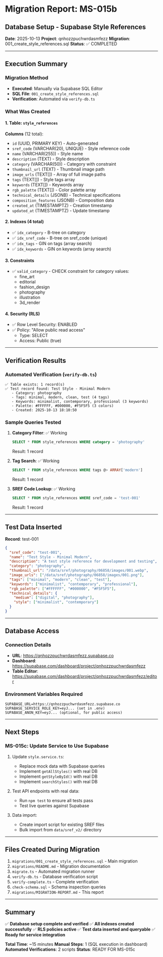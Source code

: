 # Migration Report: MS-015b

## Database Setup - Supabase Style References

**Date**: 2025-10-13
**Project**: qnhozzpuchwrdasmfezz
**Migration**: 001_create_style_references.sql
**Status**: ✅ COMPLETED

---

## Execution Summary

### Migration Method
- **Executed**: Manually via Supabase SQL Editor
- **SQL File**: `001_create_style_references.sql`
- **Verification**: Automated via `verify-db.ts`

### What Was Created

#### 1. Table: `style_references`

**Columns** (12 total):
- `id` (UUID, PRIMARY KEY) - Auto-generated
- `sref_code` (VARCHAR(20), UNIQUE) - Style reference code
- `name` (VARCHAR(255)) - Style name
- `description` (TEXT) - Style description
- `category` (VARCHAR(50)) - Category with constraint
- `thumbnail_url` (TEXT) - Thumbnail image path
- `image_urls` (TEXT[]) - Array of full image paths
- `tags` (TEXT[]) - Style tags array
- `keywords` (TEXT[]) - Keywords array
- `rgb_palette` (TEXT[]) - Color palette array
- `technical_details` (JSONB) - Technical specifications
- `composition_features` (JSONB) - Composition data
- `created_at` (TIMESTAMPTZ) - Creation timestamp
- `updated_at` (TIMESTAMPTZ) - Update timestamp

#### 2. Indexes (4 total)
- ✅ `idx_category` - B-tree on category
- ✅ `idx_sref_code` - B-tree on sref_code (unique)
- ✅ `idx_tags` - GIN on tags (array search)
- ✅ `idx_keywords` - GIN on keywords (array search)

#### 3. Constraints
- ✅ `valid_category` - CHECK constraint for category values:
  - fine_art
  - editorial
  - fashion_design
  - photography
  - illustration
  - 3d_render

#### 4. Security (RLS)
- ✅ Row Level Security: ENABLED
- ✅ Policy: "Allow public read access"
  - Type: SELECT
  - Access: Public (true)

---

## Verification Results

### Automated Verification (`verify-db.ts`)

```
✅ Table exists: 1 record(s)
✅ Test record found: Test Style - Minimal Modern
   - Category: photography
   - Tags: minimal, modern, clean, test (4 tags)
   - Keywords: minimalist, contemporary, professional (3 keywords)
   - Palette: #FFFFFF, #000000, #F5F5F5 (3 colors)
   - Created: 2025-10-13 18:10:50
```

### Sample Queries Tested

1. **Category Filter**: ✅ Working
   ```sql
   SELECT * FROM style_references WHERE category = 'photography'
   ```
   Result: 1 record

2. **Tag Search**: ✅ Working
   ```sql
   SELECT * FROM style_references WHERE tags @> ARRAY['modern']
   ```
   Result: 1 record

3. **SREF Code Lookup**: ✅ Working
   ```sql
   SELECT * FROM style_references WHERE sref_code = 'test-001'
   ```
   Result: 1 record

---

## Test Data Inserted

**Record**: test-001
```json
{
  "sref_code": "test-001",
  "name": "Test Style - Minimal Modern",
  "description": "A test style reference for development and testing",
  "category": "photography",
  "thumbnail_url": "/data/sref/photography/06858/images/001.webp",
  "image_urls": ["/data/sref/photography/06858/images/001.png"],
  "tags": ["minimal", "modern", "clean", "test"],
  "keywords": ["minimalist", "contemporary", "professional"],
  "rgb_palette": ["#FFFFFF", "#000000", "#F5F5F5"],
  "technical_details": {
    "medium": ["digital", "photography"],
    "style": ["minimalist", "contemporary"]
  }
}
```

---

## Database Access

### Connection Details
- **URL**: https://qnhozzpuchwrdasmfezz.supabase.co
- **Dashboard**: https://supabase.com/dashboard/project/qnhozzpuchwrdasmfezz
- **Table Editor**: https://supabase.com/dashboard/project/qnhozzpuchwrdasmfezz/editor

### Environment Variables Required
```env
SUPABASE_URL=https://qnhozzpuchwrdasmfezz.supabase.co
SUPABASE_SERVICE_ROLE_KEY=eyJ... (set in .env)
SUPABASE_ANON_KEY=eyJ... (optional, for public access)
```

---

## Next Steps

### MS-015c: Update Service to Use Supabase

1. Update `style.service.ts`:
   - Replace mock data with Supabase queries
   - Implement `getAllStyles()` with real DB
   - Implement `getStyleById()` with real DB
   - Implement `searchStyles()` with real DB

2. Test API endpoints with real data:
   - Run `npm test` to ensure all tests pass
   - Test live queries against Supabase

3. Data import:
   - Create import script for existing SREF files
   - Bulk import from `data/sref_v2/` directory

---

## Files Created During Migration

1. `migrations/001_create_style_references.sql` - Main migration
2. `migrations/README.md` - Migration documentation
3. `migrate.ts` - Automated migration runner
4. `verify-db.ts` - Database verification script
5. `verify-complete.ts` - Complete verification
6. `check-schema.sql` - Schema inspection queries
7. `migrations/MIGRATION-REPORT.md` - This report

---

## Summary

✅ **Database setup complete and verified**
✅ **All indexes created successfully**
✅ **RLS policies active**
✅ **Test data inserted and queryable**
✅ **Ready for service integration**

**Total Time**: ~15 minutes
**Manual Steps**: 1 (SQL execution in dashboard)
**Automated Verifications**: 2 scripts
**Status**: READY FOR MS-015c
